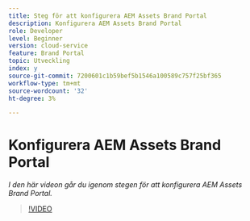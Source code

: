 ```yaml
---
title: Steg för att konfigurera AEM Assets Brand Portal
description: Konfigurera AEM Assets Brand Portal
role: Developer
level: Beginner
version: cloud-service
feature: Brand Portal
topic: Utveckling
index: y
source-git-commit: 7200601c1b59bef5b1546a100589c757f25bf365
workflow-type: tm+mt
source-wordcount: '32'
ht-degree: 3%

---
```



# Konfigurera AEM Assets Brand Portal

*I den här videon går du igenom stegen för att konfigurera AEM Assets Brand Portal.*

>[!VIDEO](https://video.tv.adobe.com/v/335448?quality=9&learn=on)
